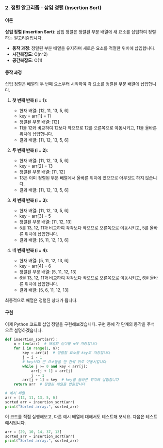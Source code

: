 ### 2. 정렬 알고리즘 - 삽입 정렬 (Insertion Sort)

#### 이론
**삽입 정렬 (Insertion Sort)**: 삽입 정렬은 정렬된 부분 배열에 새 요소를 삽입하여 정렬하는 알고리즘입니다.
- **동작 과정**: 정렬된 부분 배열을 유지하며 새로운 요소를 적절한 위치에 삽입합니다.
- **시간복잡도**: O(n^2)
- **공간복잡도**: O(1)

#### 동작 과정
삽입 정렬은 배열의 두 번째 요소부터 시작하여 각 요소를 정렬된 부분 배열에 삽입합니다.

1. **첫 번째 반복 (i = 1)**:
   - 현재 배열: [12, 11, 13, 5, 6]
   - key = arr[1] = 11
   - 정렬된 부분 배열: [12]
   - 11을 12와 비교하여 12보다 작으므로 12를 오른쪽으로 이동시키고, 11을 올바른 위치에 삽입합니다.
   - 결과 배열: [11, 12, 13, 5, 6]

2. **두 번째 반복 (i = 2)**:
   - 현재 배열: [11, 12, 13, 5, 6]
   - key = arr[2] = 13
   - 정렬된 부분 배열: [11, 12]
   - 13은 이미 정렬된 부분 배열에서 올바른 위치에 있으므로 아무것도 하지 않습니다.
   - 결과 배열: [11, 12, 13, 5, 6]

3. **세 번째 반복 (i = 3)**:
   - 현재 배열: [11, 12, 13, 5, 6]
   - key = arr[3] = 5
   - 정렬된 부분 배열: [11, 12, 13]
   - 5를 13, 12, 11과 비교하여 각각보다 작으므로 오른쪽으로 이동시키고, 5를 올바른 위치에 삽입합니다.
   - 결과 배열: [5, 11, 12, 13, 6]

4. **네 번째 반복 (i = 4)**:
   - 현재 배열: [5, 11, 12, 13, 6]
   - key = arr[4] = 6
   - 정렬된 부분 배열: [5, 11, 12, 13]
   - 6을 13, 12, 11과 비교하여 각각보다 작으므로 오른쪽으로 이동시키고, 6을 올바른 위치에 삽입합니다.
   - 결과 배열: [5, 6, 11, 12, 13]

최종적으로 배열은 정렬된 상태가 됩니다.

#### 구현
이제 Python 코드로 삽입 정렬을 구현해보겠습니다. 구현 중에 각 단계의 동작을 주석으로 설명하겠습니다.

```python
def insertion_sort(arr):
    n = len(arr)  # 배열의 길이를 n에 저장합니다
    for i in range(1, n):
        key = arr[i]  # 정렬할 요소를 key로 저장합니다
        j = i - 1
        # key보다 큰 요소들을 한 칸씩 뒤로 이동시킵니다
        while j >= 0 and key < arr[j]:
            arr[j + 1] = arr[j]
            j -= 1
        arr[j + 1] = key  # key를 올바른 위치에 삽입합니다
    return arr  # 정렬된 배열을 반환합니다

# 예시 배열
arr = [12, 11, 13, 5, 6]
sorted_arr = insertion_sort(arr)
print("Sorted array:", sorted_arr)
```

이 코드를 직접 실행해보고, 다른 예시 배열에 대해서도 테스트해 보세요. 다음은 테스트 예시입니다.

```python
arr = [29, 10, 14, 37, 13]
sorted_arr = insertion_sort(arr)
print("Sorted array:", sorted_arr)
```
